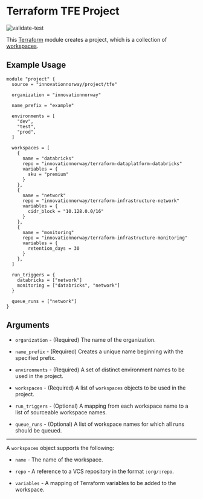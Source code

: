 # Terraform TFE Project

![validate-test](https://github.com/innovationnorway/terraform-tfe-project/workflows/validate-test/badge.svg)

This [Terraform](https://www.terraform.io/) module creates a project, which is a collection of [workspaces](https://www.terraform.io/docs/cloud/workspaces/index.html).

## Example Usage

```hcl
module "project" {
  source = "innovationnorway/project/tfe"

  organization = "innovationnorway"

  name_prefix = "example"

  environments = [
    "dev",
    "test",
    "prod",
  ]

  workspaces = [
    {
      name = "databricks"
      repo = "innovationnorway/terraform-dataplatform-databricks"
      variables = {
        sku = "premium"
      }
    },
    {
      name = "network"
      repo = "innovationnorway/terraform-infrastructure-network"
      variables = {
        cidr_block = "10.128.0.0/16"
      }
    },
    {
      name = "monitoring"
      repo = "innovationnorway/terraform-infrastructure-monitoring"
      variables = {
        retention_days = 30
      }
    },
  ]

  run_triggers = {
    databricks = ["network"]
    monitoring = ["databricks", "network"]
  }

  queue_runs = ["network"]
}
```

## Arguments

* `organization` - (Required) The name of the organization.

* `name_prefix` - (Required) Creates a unique name beginning with the specified prefix.

* `environments` - (Required) A set of distinct environment names to be used in the project.

* `workspaces` - (Required) A list of `workspaces` objects to be used in the project.

* `run_triggers` - (Optional) A mapping from each workspace name to a list of sourceable workspace names.

* `queue_runs` - (Optional) A list of workspace names for which all runs should be queued.

---

A `workspaces` object supports the following:

* `name` - The name of the workspace.

* `repo` - A reference to a VCS repository in the format `:org/:repo`.

* `variables` - A mapping of Terraform variables to be added to the workspace.
